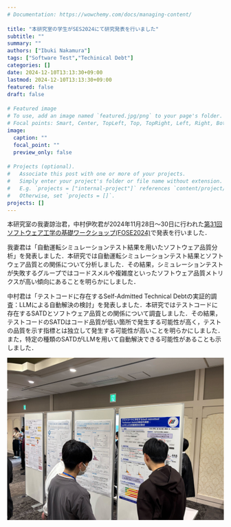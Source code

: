 ```yaml
---
# Documentation: https://wowchemy.com/docs/managing-content/

title: "本研究室の学生がSES2024にて研究発表を行いました"
subtitle: ""
summary: ""
authors: ["Ibuki Nakamura"]
tags: ["Software Test","Techinical Debt"]
categories: []
date: 2024-12-10T13:13:30+09:00
lastmod: 2024-12-10T13:13:30+09:00
featured: false
draft: false

# Featured image
# To use, add an image named `featured.jpg/png` to your page's folder.
# Focal points: Smart, Center, TopLeft, Top, TopRight, Left, Right, BottomLeft, Bottom, BottomRight.
image:
  caption: ""
  focal_point: ""
  preview_only: false

# Projects (optional).
#   Associate this post with one or more of your projects.
#   Simply enter your project's folder or file name without extension.
#   E.g. `projects = ["internal-project"]` references `content/project/deep-learning/index.md`.
#   Otherwise, set `projects = []`.
projects: []
---
```

本研究室の我妻諒治君，中村伊吹君が2024年11月28日〜30日に行われた[第31回ソフトウェア工学の基礎ワークショップ(FOSE2024)](https://fose.jssst.or.jp/fose2024/)で発表を行いました．

我妻君は「自動運転シミュレーションテスト結果を用いたソフトウェア品質分析」を発表しました．本研究では自動運転シミュレーションテスト結果とソフトウェア品質との関係について分析しました．その結果，シミュレーションテストが失敗するグループではコードスメルや複雑度といったソフトウェア品質メトリクスが高い傾向にあることを明らかにしました．

中村君は「テストコードに存在するSelf-Admitted Technical Debtの実証的調査：LLMによる自動解決の検討」を発表しました．本研究ではテストコードに存在するSATDとソフトウェア品質との関係について調査しました．その結果，テストコードのSATDはコード品質が低い箇所で発生する可能性が高く，テストの品質を示す指標とは独立して発生する可能性が高いことを明らかにしました．また，特定の種類のSATDがLLMを用いて自動解決できる可能性があることも示しました．

![](nakamura.jpg)
